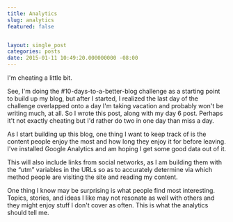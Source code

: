 ```yaml
---
title: Analytics
slug: analytics
featured: false


layout: single_post
categories: posts
date: 2015-01-11 10:49:20.000000000 -08:00
---
```


I'm cheating a little bit.

See, I'm doing the #10-days-to-a-better-blog challenge as a starting point to build up my blog, but after I started, I realized the last day of the challenge overlapped onto a day I'm taking vacation and probably won't be writing much, at all. So I wrote this post, along with my day 6 post. Perhaps it't not exactly cheating but I'd rather do two in one day than miss a day.

As I start building up this blog, one thing I want to keep track of is the content people enjoy the most and how long they enjoy it for before leaving. I've installed Google Analytics and am hoping I get some good data out of it.

This will also include links from social networks, as I am building them with the “utm” variables in the URLs so as to accurately determine via which method people are visiting the site and reading my content.

One thing I know may be surprising is what people find most interesting. Topics, stories, and ideas I like may not resonate as well with others and they might enjoy stuff I don't cover as often. This is what the analytics should tell me.

